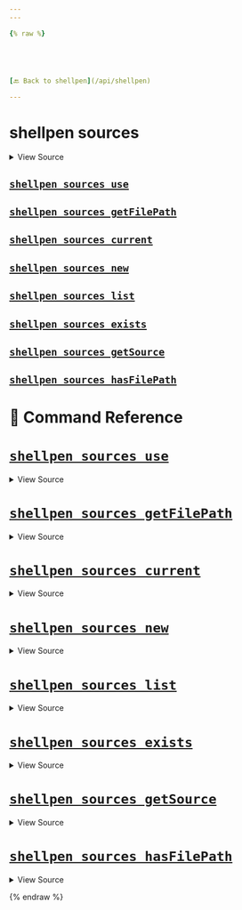 ```yaml
---
---

{% raw %}





[🔙 Back to shellpen](/api/shellpen)

---
```








<!-- Todo, if there are no subcommands under the child commands, use a smaller heading size -->

# shellpen sources



<details>
  <summary>View Source</summary>

{% endraw %}
{% highlight sh %}
"sources")
  local __shellpen__mainCliCommandDepth="2"
  __shellpen__mainCliCommands+=("$1")
  local __shellpen__mainCliCommands_command2="$1"
  shift
  case "$__shellpen__mainCliCommands_command2" in
{% endhighlight %}
{% raw %}

</details>








    
    
    
    
    

## [`shellpen sources use`](#shellpen-sources-use-1)

                  
    
    
    
    
    

## [`shellpen sources getFilePath`](#shellpen-sources-getfilepath-1)

                  
    
    
    
    
    

## [`shellpen sources current`](#shellpen-sources-current-1)

                  
    
    
    
    
    

## [`shellpen sources new`](#shellpen-sources-new-1)

                  
    
    
    
    
    

## [`shellpen sources list`](#shellpen-sources-list-1)

                  
    
    
    
    
    

## [`shellpen sources exists`](#shellpen-sources-exists-1)

                  
    
    
    
    
    

## [`shellpen sources getSource`](#shellpen-sources-getsource-1)

                  
    
    
    
    
    

## [`shellpen sources hasFilePath`](#shellpen-sources-hasfilepath-1)

                  


# 📓 Command Reference


    

    
    

# [`shellpen sources use`](/api/shellpen/sources/use)



<details>
  <summary>View Source</summary>

{% endraw %}
{% highlight sh %}
"use")
  if [ $# -eq 1 ]
  then
    local __shellpen__sources_use_sourceIndex=''
    if shellpen sources exists "$1" __shellpen__sources_use_sourceIndex
    then
      _SHELLPEN_CURRENT_SOURCE_INDEX="$__shellpen__sources_use_sourceIndex"
    else
      shellpen -- errors argumentError '%s\n%s' "Source '$1' does not exist" "Command: ${__shellpen__originalCliCommands[*]}"
      return 1
    fi
  else
    shellpen -- errors argumentError '%s\n%s' 'Invalid arguments' "Command: ${__shellpen__originalCliCommands[*]}"
    return 1
  fi
{% endhighlight %}
{% raw %}

</details>







                    
  
    

    
    

# [`shellpen sources getFilePath`](/api/shellpen/sources/getFilePath)



<details>
  <summary>View Source</summary>

{% endraw %}
{% highlight sh %}
"getFilePath")
  
{% endhighlight %}
{% raw %}

</details>







                    
  
    

    
    

# [`shellpen sources current`](/api/shellpen/sources/current)



<details>
  <summary>View Source</summary>

{% endraw %}
{% highlight sh %}
"current")
  if [ -n "$1" ]
  then
    printf -v "$1" '%s' "${_SHELLPEN_SOURCES[$_SHELLPEN_CURRENT_SOURCE_INDEX]}"
  else
    printf '%s' "${_SHELLPEN_SOURCES[$_SHELLPEN_CURRENT_SOURCE_INDEX]}"
  fi
{% endhighlight %}
{% raw %}

</details>







                    
  
    

    
    

# [`shellpen sources new`](/api/shellpen/sources/new)



<details>
  <summary>View Source</summary>

{% endraw %}
{% highlight sh %}
"new")
{% endhighlight %}
{% raw %}

</details>







                    
  
    

    
    

# [`shellpen sources list`](/api/shellpen/sources/list)



<details>
  <summary>View Source</summary>

{% endraw %}
{% highlight sh %}
"list")
  local __shellpen__sources_list_sourceName=''
  [ $# -eq 2 ] && [ "$1" = "-" ] && eval "$2=()"
  for __shellpen__sources_list_sourceName in "${_SHELLPEN_SOURCES[@]}"
  do
    if [ $# -eq 2 ] && [ "$1" = "-" ]
    then
      eval "$2+=(\"\$__shellpen__sources_list_sourceName\")"
    else
      echo "$__shellpen__sources_list_sourceName"
    fi
  done
{% endhighlight %}
{% raw %}

</details>







                    
  
    

    
    

# [`shellpen sources exists`](/api/shellpen/sources/exists)



<details>
  <summary>View Source</summary>

{% endraw %}
{% highlight sh %}
"exists")
  local __shellpen__sources_exists_sourceIndex=''
  for __shellpen__sources_exists_sourceIndex in "${!_SHELLPEN_SOURCES[@]}"
  do
    if [ "$1" = "${_SHELLPEN_SOURCES[$__shellpen__sources_exists_sourceIndex]}" ]
    then
      if [ $# -eq 2 ]
      then
        printf -v "$2" "$__shellpen__sources_exists_sourceIndex" 
      fi
      return 0
    fi
  done
  return 1
{% endhighlight %}
{% raw %}

</details>







                    
  
    

    
    

# [`shellpen sources getSource`](/api/shellpen/sources/getSource)



<details>
  <summary>View Source</summary>

{% endraw %}
{% highlight sh %}
"getSource")
  
{% endhighlight %}
{% raw %}

</details>







                    
  
    

    
    

# [`shellpen sources hasFilePath`](/api/shellpen/sources/hasFilePath)



<details>
  <summary>View Source</summary>

{% endraw %}
{% highlight sh %}
"hasFilePath")
  
{% endhighlight %}
{% raw %}

</details>







                    
      
{% endraw %}

